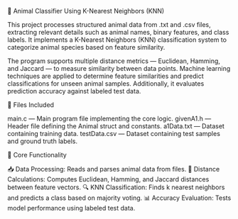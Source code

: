 🐾 Animal Classifier Using K-Nearest Neighbors (KNN)

This project processes structured animal data from .txt and .csv files, extracting relevant details such as animal names, binary features, and class labels. It implements a K-Nearest Neighbors (KNN) classification system to categorize animal species based on feature similarity.

The program supports multiple distance metrics — Euclidean, Hamming, and Jaccard — to measure similarity between data points. Machine learning techniques are applied to determine feature similarities and predict classifications for unseen animal samples. Additionally, it evaluates prediction accuracy against labeled test data.

📁 Files Included

main.c — Main program file implementing the core logic.
givenA1.h — Header file defining the Animal struct and constants.
a1Data.txt — Dataset containing training data.
testData.csv — Dataset containing test samples and ground truth labels.

🧠 Core Functionality

📥 Data Processing: Reads and parses animal data from files.
📏 Distance Calculations: Computes Euclidean, Hamming, and Jaccard distances between feature vectors.
🔍 KNN Classification: Finds k nearest neighbors and predicts a class based on majority voting.
📊 Accuracy Evaluation: Tests model performance using labeled test data.
